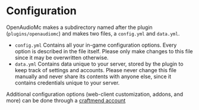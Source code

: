 [//]: # (TITLE:Configuration)
[//]: # (DESCRIPTION:Using the various configuration files)
[//]: # (TAGS:installation,config,data,yml)

# Configuration
OpenAudioMc makes a subdirectory named after the plugin (`plugins/openaudiomc`) and makes two files, a `config.yml` and `data.yml`.

- `config.yml` Contains all your in-game configuration options. Every option is described in the file itself. Please only make changes to this file since it may be overwritten otherwise.
- `data.yml` Contains data unique to your server, stored by the plugin to keep track of settings and accounts. Please never change this file manually and never share its contents with anyone else, since it contains credentials unique to your server.

Additional configuration options (web-client customization, addons, and more) can be done through a [craftmend account](account.md)